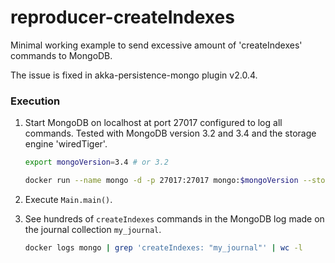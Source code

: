 # reproducer-createIndexes

Minimal working example to send excessive amount of 'createIndexes' commands to MongoDB.

The issue is fixed in akka-persistence-mongo plugin v2.0.4.

### Execution

1. Start MongoDB on localhost at port 27017 configured to log all commands. Tested with MongoDB version 3.2 and 3.4 
   and the storage engine 'wiredTiger'.
   ```sh
   export mongoVersion=3.4 # or 3.2

   docker run --name mongo -d -p 27017:27017 mongo:$mongoVersion --storageEngine wiredTiger --profile 2 --slowms 0
   ```

2. Execute `Main.main()`.

3. See hundreds of `createIndexes` commands in the MongoDB log made on the journal collection `my_journal`.
   ```sh
   docker logs mongo | grep 'createIndexes: "my_journal"' | wc -l
   ```
